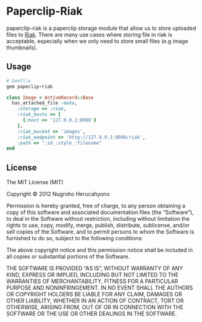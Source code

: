 # Paperclip-Riak

paperclip-riak is a paperclip storage module that allow us to store uploaded files to [Riak](http://basho.com/products/riak-overview).
There are many use cases where storing file in riak is acceptable, especially when we only need to store small files (e.g image thumbnails).

## Usage

  ```rb
  # Gemfile
  gem papeclip-riak
  ```

  ```rb
  class Image < ActiveRecord::Base
    has_attached_file :data,
      :storage => :riak,
      :riak_hosts => [
        {:host => '127.0.0.1:8098'}
      ],
      :riak_bucket => 'images',
      :riak_endpoint => 'http://127.0.0.1:8098/riak',
      :path => ":id_:style_:filename"
  end
  ```

## License

The MIT License (MIT)

Copyright © 2012 Nugroho Herucahyono

Permission is hereby granted, free of charge, to any person obtaining a copy of this software and associated documentation files (the “Software”), to deal in the Software without restriction, including without limitation the rights to use, copy, modify, merge, publish, distribute, sublicense, and/or sell copies of the Software, and to permit persons to whom the Software is furnished to do so, subject to the following conditions:

The above copyright notice and this permission notice shall be included in all copies or substantial portions of the Software.

THE SOFTWARE IS PROVIDED “AS IS”, WITHOUT WARRANTY OF ANY KIND, EXPRESS OR IMPLIED, INCLUDING BUT NOT LIMITED TO THE WARRANTIES OF MERCHANTABILITY, FITNESS FOR A PARTICULAR PURPOSE AND NONINFRINGEMENT. IN NO EVENT SHALL THE AUTHORS OR COPYRIGHT HOLDERS BE LIABLE FOR ANY CLAIM, DAMAGES OR OTHER LIABILITY, WHETHER IN AN ACTION OF CONTRACT, TORT OR OTHERWISE, ARISING FROM, OUT OF OR IN CONNECTION WITH THE SOFTWARE OR THE USE OR OTHER DEALINGS IN THE SOFTWARE.
